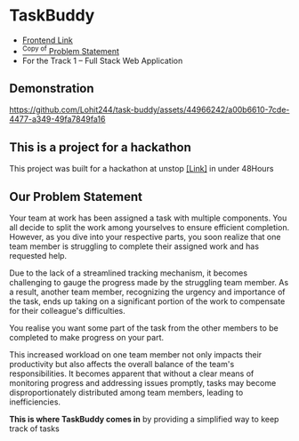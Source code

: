# TaskBuddy
+ [Frontend Link](https://task-buddy-delta.vercel.app/)
+ [<sup>Copy of</sup> Problem Statement](https://docs.google.com/document/d/1fUadS2246kNKZqLQp60e6J5Sd81Bg2IXyRPU8uk4WRI/edit?usp=sharing)
+ For the Track 1 – Full Stack Web Application

## Demonstration
https://github.com/Lohit244/task-buddy/assets/44966242/a00b6610-7cde-4477-a349-49fa7849fa16



## This is a project for a hackathon
This project was built for a hackathon at unstop [\[Link\]](https://unstop.com/p/silicon-valley-artificial-intelligence-hackathon-mercor-693462) in under 48Hours 

## Our Problem Statement
Your team at work has been assigned a task with multiple components. You all decide to split the work among yourselves to ensure efficient completion. However, as you dive into your respective parts, you soon realize that one team member is struggling to complete their assigned work and has requested help.

Due to the lack of a streamlined tracking mechanism, it becomes challenging to gauge the progress made by the struggling team member. As a result, another team member, recognizing the urgency and importance of the task, ends up taking on a significant portion of the work to compensate for their colleague's difficulties.

You realise you want some part of the task from the other members to be completed to make progress on your part.

This increased workload on one team member not only impacts their productivity but also affects the overall balance of the team's responsibilities. It becomes apparent that without a clear means of monitoring progress and addressing issues promptly, tasks may become disproportionately distributed among team members, leading to inefficiencies.

**This is where TaskBuddy comes in** by providing a simplified way to keep track of tasks
